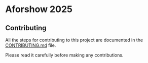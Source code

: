 # Aforshow 2025

## Contributing

All the steps for contributing to this project are documented in the [CONTRIBUTING.md](CONTRIBUTING.md) file.

Please read it carefully before making any contributions.
